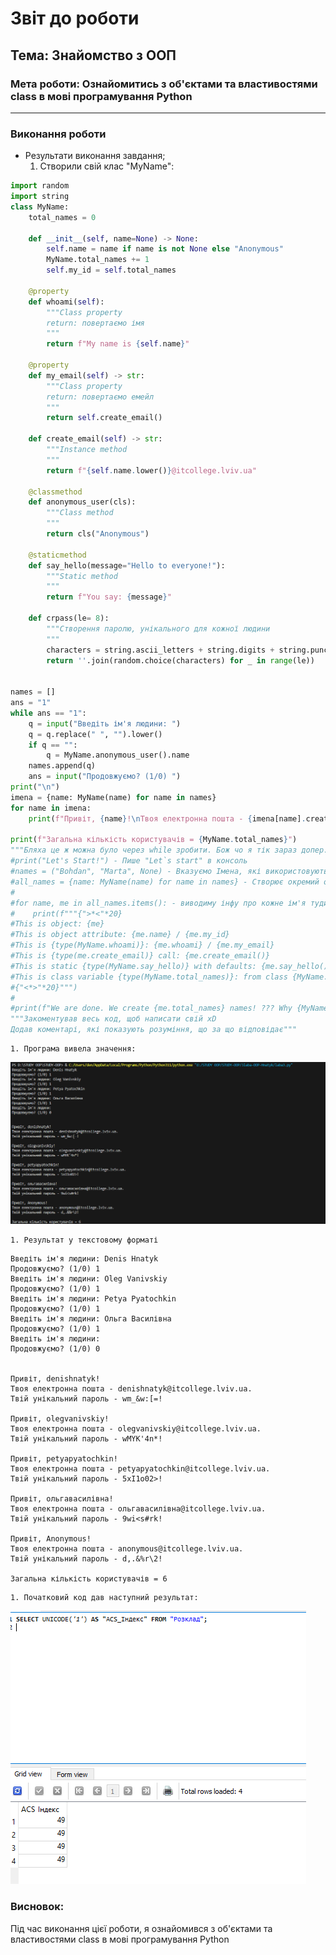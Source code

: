 # Звіт до роботи
## Тема: Знайомство з ООП
### Мета роботи: Ознайомитись з об'єктами та властивостями class в мові програмування Python
---
### Виконання роботи
- Результати виконання завдання;
    1. Створили свій клас "MyName":
```python
import random
import string
class MyName:
    total_names = 0 

    def __init__(self, name=None) -> None:
        self.name = name if name is not None else "Anonymous"  
        MyName.total_names += 1  
        self.my_id = self.total_names

    @property
    def whoami(self):
        """Class property
        return: повертаємо імя 
        """
        return f"My name is {self.name}"

    @property
    def my_email(self) -> str:
        """Class property
        return: повертаємо емейл
        """
        return self.create_email()

    def create_email(self) -> str:
        """Instance method
        """
        return f"{self.name.lower()}@itcollege.lviv.ua"

    @classmethod
    def anonymous_user(cls):
        """Class method
        """
        return cls("Anonymous")  

    @staticmethod
    def say_hello(message="Hello to everyone!"):
        """Static method
        """
        return f"You say: {message}"
    
    def crpass(le= 8):
        """Створення паролю, унікального для кожної людини
        """
        characters = string.ascii_letters + string.digits + string.punctuation #бібліотека string дає можливість вибрати рандомний символ
        return ''.join(random.choice(characters) for _ in range(le))


names = []
ans = "1"
while ans == "1":
    q = input("Введіть ім'я людини: ")
    q = q.replace(" ", "").lower()
    if q == "":
        q = MyName.anonymous_user().name 
    names.append(q)
    ans = input("Продовжуємо? (1/0) ")
print("\n")
imena = {name: MyName(name) for name in names}
for name in imena:
    print(f"Привіт, {name}!\nТвоя електронна пошта - {imena[name].create_email()}.\nТвій унікальний пароль - {MyName.crpass()}!\n")

print(f"Загальна кількість користувачів = {MyName.total_names}")
"""Бляха це ж можна було через while зробити. Бож чо я тік зараз допер.............. Нічого, так тоже норм"""
#print("Let's Start!") - Пише "Let`s start" в консоль
#names = ("Bohdan", "Marta", None) - Вказуємо Імена, які використовуються в класі
#all_names = {name: MyName(name) for name in names} - Створює окремий об'єкт для кожного імені
#
#for name, me in all_names.items(): - виводиму інфу про кожне ім'я тудимс-сюдимс
#    print(f"""{">*<"*20} 
#This is object: {me}  
#This is object attribute: {me.name} / {me.my_id} 
#This is {type(MyName.whoami)}: {me.whoami} / {me.my_email} 
#This is {type(me.create_email)} call: {me.create_email()} 
#This is static {type(MyName.say_hello)} with defaults: {me.say_hello()} 
#This is class variable {type(MyName.total_names)}: from class {MyName.total_names} / from object {me.total_names} 
#{"<*>"*20}""") 
#
#print(f"We are done. We create {me.total_names} names! ??? Why {MyName.total_names}?") - Виводить імена всі, які створили
"""Закоментував весь код, щоб написати свій xD
Додав коментарі, які показують розуміння, що за що відповідає"""
```
    1. Програма вивела значення:
![alt text](https://github.com/Denis-Hnatyk/STUDY-OOP/blob/main/3laba-OOP-Hnatyk/Pictures/Screenshot_2.png "Результат 1")

    1. Результат у текстовому форматі
```text
Введіть ім'я людини: Denis Hnatyk
Продовжуємо? (1/0) 1
Введіть ім'я людини: Oleg Vanivskiy
Продовжуємо? (1/0) 1
Введіть ім'я людини: Petya Pyatochkin
Продовжуємо? (1/0) 1
Введіть ім'я людини: Ольга Василівна
Продовжуємо? (1/0) 1
Введіть ім'я людини: 
Продовжуємо? (1/0) 0


Привіт, denishnatyk!
Твоя електронна пошта - denishnatyk@itcollege.lviv.ua.    
Твій унікальний пароль - wm_&w:[=!

Привіт, olegvanivskiy!
Твоя електронна пошта - olegvanivskiy@itcollege.lviv.ua.  
Твій унікальний пароль - wMYK'4n*!

Привіт, petyapyatochkin!
Твоя електронна пошта - petyapyatochkin@itcollege.lviv.ua.
Твій унікальний пароль - 5xI1o02>!

Привіт, ольгавасилівна!
Твоя електронна пошта - ольгавасилівна@itcollege.lviv.ua. 
Твій унікальний пароль - 9wi<s#rk!

Привіт, Anonymous!
Твоя електронна пошта - anonymous@itcollege.lviv.ua.      
Твій унікальний пароль - d,.&%r\2!

Загальна кількість користувачів = 6
```
    1. Початковий код дав наступний результат:
![alt text](https://github.com/Denis-Hnatyk/STUDY-OOP/blob/main/3laba-OOP-Hnatyk/Pictures/Screenshot_1.png "Результат 2")
### Висновок: 

Під час виконання цієї роботи, я ознайомився з об'єктами та властивостями class в мові програмування Python
